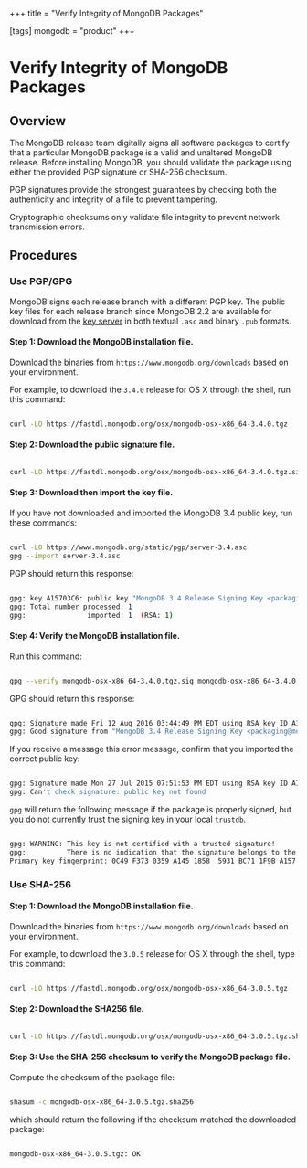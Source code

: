 +++
title = "Verify Integrity of MongoDB Packages"

[tags]
mongodb = "product"
+++
# Verify Integrity of MongoDB Packages


## Overview

The MongoDB release team digitally signs all software packages to
certify that a particular MongoDB package is a valid and unaltered
MongoDB release. Before installing MongoDB, you should validate the package
using either the provided PGP signature or SHA-256 checksum.

PGP signatures provide the strongest guarantees by checking both the
authenticity and integrity of a file to prevent tampering.

Cryptographic checksums only validate file integrity to prevent network
transmission errors.


## Procedures


### Use PGP/GPG

MongoDB signs each release branch with a different PGP key. The public key files
for each release branch since MongoDB 2.2 are available for download
from the [key server](https://www.mongodb.org/static/pgp/) in both textual
``.asc`` and binary ``.pub`` formats.


#### Step 1: Download the MongoDB installation file.

Download the binaries from ``https://www.mongodb.org/downloads``
based on your environment.

For example, to download the ``3.4.0`` release for OS X through the
shell, run this command:

```sh

curl -LO https://fastdl.mongodb.org/osx/mongodb-osx-x86_64-3.4.0.tgz

```


#### Step 2: Download the public signature file.

```sh

curl -LO https://fastdl.mongodb.org/osx/mongodb-osx-x86_64-3.4.0.tgz.sig

```


#### Step 3: Download then import the key file.

If you have not downloaded and imported the MongoDB 3.4 public key,
run these commands:

```sh

curl -LO https://www.mongodb.org/static/pgp/server-3.4.asc
gpg --import server-3.4.asc

```

PGP should return this response:

```sh

gpg: key A15703C6: public key "MongoDB 3.4 Release Signing Key <packaging@mongodb.com>" imported
gpg: Total number processed: 1
gpg:               imported: 1  (RSA: 1)

```


#### Step 4: Verify the MongoDB installation file.

Run this command:

```sh

gpg --verify mongodb-osx-x86_64-3.4.0.tgz.sig mongodb-osx-x86_64-3.4.0.tgz

```

GPG should return this response:

```sh

gpg: Signature made Fri 12 Aug 2016 03:44:49 PM EDT using RSA key ID A15703C6
gpg: Good signature from "MongoDB 3.4 Release Signing Key <packaging@mongodb.com>"

```

If you receive a message this error message, confirm that you imported the correct
public key:

```sh

gpg: Signature made Mon 27 Jul 2015 07:51:53 PM EDT using RSA key ID A15703C6
gpg: Can't check signature: public key not found

```

``gpg`` will return the following message if the package is
properly signed, but you do not currently trust the signing key
in your local ``trustdb``.

```sh

gpg: WARNING: This key is not certified with a trusted signature!
gpg:          There is no indication that the signature belongs to the owner.
Primary key fingerprint: 0C49 F373 0359 A145 1858  5931 BC71 1F9B A157 03C6

```


### Use SHA-256


#### Step 1: Download the MongoDB installation file.

Download the binaries from ``https://www.mongodb.org/downloads``
based on your environment.

For example, to download the ``3.0.5`` release for OS X through the
shell, type this command:

```sh

curl -LO https://fastdl.mongodb.org/osx/mongodb-osx-x86_64-3.0.5.tgz

```


#### Step 2: Download the SHA256 file.

```sh

curl -LO https://fastdl.mongodb.org/osx/mongodb-osx-x86_64-3.0.5.tgz.sha256

```


#### Step 3: Use the SHA-256 checksum to verify the MongoDB package file.

Compute the checksum of the package file:

```sh

shasum -c mongodb-osx-x86_64-3.0.5.tgz.sha256

```

which should return the following if the checksum matched the downloaded
package:

```sh

mongodb-osx-x86_64-3.0.5.tgz: OK

```

